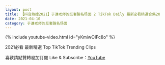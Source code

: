 ```yaml
---
layout: post
title: 【抖音熱搜2021】于谦老师的反套路名场面 2 TikTok Daily 最新必看精選合集2021 04 10
date: 2021-04-10
category: 于谦老师的反套路名场面
---
```


{% include youtube-video.html id="yKmiwOIFc8o" %}

2021必看 最新精選 Top TikTok Trending Clips

喜歡請點贊轉發加訂閱 Like & Subscribe：[YouTube](https://www.youtube.com/channel/UCAoR7VcanIPd04uEq_GIylA/videos)

